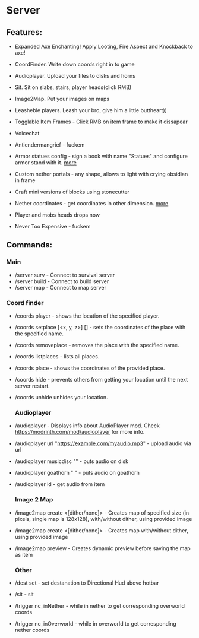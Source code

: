 # Server

## Features: 
 - Expanded Axe Enchanting! Apply Looting, Fire Aspect and Knockback to axe!
 - CoordFinder. Write down coords right in to game
 - Audioplayer. Upload your files to disks and horns
 - Sit. Sit on slabs, stairs, player heads(click RMB)
 - Image2Map. Put your images on maps
 - Leasheble players. Leash your bro, give him a little buttheart))
 - Togglable Item Frames - Click RMB on item frame to make it dissapear
 - Voicechat

 - Antiendermangrief - fuckem
 - Armor statues config - sign a book with name "Statues" and configure armor stand with it. [more](https://www.youtube.com/watch?v=nV9-_RacnoI)
 - Custom nether portals - any shape, allows to light with crying obsidian in frame
 - Craft mini versions of blocks using stonecutter
 - Nether coordinates - get coordinates in other dimension. [more](https://www.youtube.com/watch?v=_rRR-CBq1yM)
 - Player and mobs heads drops now
 - Never Too Expensive - fuckem

## Commands: 

  ### Main
 - /server surv - Connect to survival server
 - /server build - Connect to build server
 - /server map - Connect to map server
   
  ### Coord finder
 - /coords player <playername> - shows the location of the specified player.
 - /coords setplace <placename> [<x, y, z>] [<dimension>] - sets the coordinates of the place with the specified name.
 - /coords removeplace <placename> - removes the place with the specified name.
 - /coords listplaces - lists all places.
 - /coords place <placename> - shows the coordinates of the provided place.
 - /coords hide - prevents others from getting your location until the next server restart.
 - /coords unhide unhides your location.
   
   ### Audioplayer
 - /audioplayer - Displays info about AudioPlayer mod. Check https://modrinth.com/mod/audioplayer for more info.
 - /audioplayer url "https://example.com/myaudio.mp3" - upload audio via url
 - /audioplayer musicdisc <ID> "<CUSTOM-TEXT>" <RANGE> - puts audio on disk
 - /audioplayer goathorn <ID> "<CUSTOM-TEXT> <RANGE>" - puts audio on goathorn
 - /audioplayer id - get audio from item
   
   ### Image 2 Map
 - /image2map create <WIDTH> <HEIGHT> <[dither/none]> <URL> - Creates map of specified size (in pixels, single map is 128x128), with/without dither, using provided image
 - /image2map create <[dither/none]> <URL> - Creates map with/without dither, using provided image
 - /image2map preview <URL> - Creates dynamic preview before saving the map as item

   ### Other
 - /dest set <XYZ> - set destanation to Directional Hud above hotbar
 - /sit - sit
 - /trigger nc_inNether - while in nether to get corresponding overworld coords
 - /trigger nc_inOverworld - while in overworld to get corresponding nether coords
